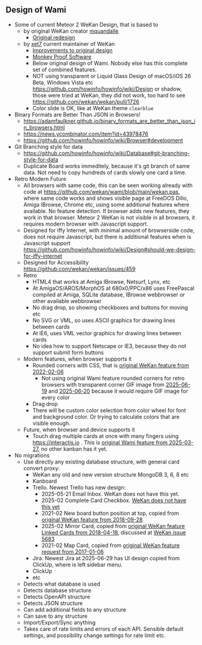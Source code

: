 ## Design of Wami

- Some of current Meteor 2 WeKan Design, that is based to
  - by original WeKan creator [mquandalle](https://github.com/mquandalle)
    - [Original redesign](https://github.com/wekan/wekan/blob/main/docs/FAQ/FAQ.md#werent-you-called-libreboard-before) 
  - by [xet7](https://github.com/xet7) current maintainer of WeKan
    - [Improvements to original design](https://github.com/wekan/wekan/blob/main/docs/DeveloperDocs/Design-Principles.md)
    - [Monkey Proof Software](https://github.com/wekan/wekan/blob/main/docs/DeveloperDocs/Monkey-Proof-Software.md)
    - Below original design of Wami. Nobody else has this complete set of combined features.
    - NOT using transparent or Liquid Glass Design of macOS/iOS 26 Beta, Windows Vista etc https://github.com/howinfo/howinfo/wiki/Design or shadow, those were tried at WeKan, they did not work, too hard to see https://github.com/wekan/wekan/pull/1726
    - Color slide is OK, like at WeKan theme `clearblue`
- Binary Formats are Better Than JSON in Browsers!
  - https://adamfaulkner.github.io/binary_formats_are_better_than_json_in_browsers.html
  - https://news.ycombinator.com/item?id=43978476
  - https://github.com/howinfo/howinfo/wiki/Browser#development
- Git Branching style for data
  - https://github.com/howinfo/howinfo/wiki/Database#git-branching-style-for-data
  - Duplicate Board works immeditely, because it's git branch of same data. Not need to copy hundreds of cards slowly one card a time.
- Retro Modern Future
  - All browsers with same code, this can be seen working already with code at https://github.com/wekan/wami/blob/main/wekan.pas, where same code works and shows visible page at FreeDOS Dillo, Amiga IBrowse, Chrome etc, using some additional features where available. No feature detection. If browser adds new features, they work in that browser. Meteor 2 WeKan is not visible in all browsers, it requires modern browser with Javascript support.
  - Designed for iffy Internet, with minimal amount of browserside code, does not require Javascript, but there is additional features when is Javascript support https://github.com/howinfo/howinfo/wiki/Design#should-we-design-for-iffy-internet
  - Designed for Accessibility https://github.com/wekan/wekan/issues/459
  - Retro
    - HTML4 that works at Amiga IBrowse, Netsurf, Lynx, etc
    - At AmigaOS/AROS/MorphOS at 680x0/PPC/x86 uses FreePascal compiled at Amiga, SQLite database, IBrowse webbrowser or other available webbrowser
    - No drag drop, so showing checkboxes and buttons for moving etc
    - No SVG or VML, so uses ASCII graphics for drawing lines between cards
    - At IE6, uses VML vector graphics for drawing lines between cards
    - No idea how to support Netscape or IE3, because they do not support submit form buttons
  - Modern features, when browser supports it
    - Rounded corners with CSS, that is [original WeKan feature from 2022-02-06](https://github.com/wekan/wekan/issues/4326)
      - Not using original Wami feature rounded corners for retro browsers with transparent corner GIF image from [2025-06-19](https://github.com/wekan/wami/commit/60a6d583#diff-55eb6b0b766ec41c008ef615b2f1d3e24ba16b8c8ba549a84c5e73e2ab54344bR15-R17) and [2025-06-20](https://github.com/wekan/wami/commit/31ba33b37ab4b867fd2e344bf5ad004085745cb4) because it would require GIF image for every color
    - Drag drop
    - There will be custom color selection from color wheel for font and background color. Or trying to calculate colors that are visible enough.
  - Future, when browser and device supports it
    - Touch drag multiple cards at once with many fingers using https://interactjs.io . This is [original Wami feature from 2025-03-27](https://github.com/wekan/wami/commit/5ef07efeac081c372c5e389eb9e6d80704a2614f), no other kanban has it yet.
- No migrations
  - Use directly any existing database structure, with general card convert proxy:
    - WeKan any old and new version structure MongoDB 3, 6, 8 etc   
    - Kanboard
    - Trello. Newest Trello has new design:
      - 2025-05-21 Email Inbox. WeKan does not have this yet.
      - 2025-02 Complete Card Checkbox. [WeKan does not have this yet](https://github.com/wekan/wekan/issues/5818)
      - 2021-02 New board button position at top, copied from [original WeKan feature from 2018-09-28]( https://github.com/wekan/wekan/blob/main/CHANGELOG.md#v1511-2018-09-28-wekan-edge-release)
      - 2025-02 Mirror Card, copied from [original WeKan feature Linked Cards from 2018-04-18](https://github.com/wekan/wekan/pull/1592), discussed at [WeKan issue 5683](https://github.com/wekan/wekan/issues/5683)
      - 2021-02 Map Card, copied from [original WeKan feature request from 2017-01-06](https://github.com/wekan/wekan/issues/755)
    - Jira. Newest Jira at 2025-06-29 has UI design copied from ClickUp, where is left sidebar menu.
    - ClickUp
    - etc
  - Detects what database is used
  - Detects database structure
  - Detects OpenAPI structure
  - Detects JSON structure
  - Can add additional fields to any structure
  - Can save to any structure
  - Import/Export/Sync anything
  - Takes care of rate limits and errors of each API. Sensible default settings, and possibility change settings for rate limit etc.


